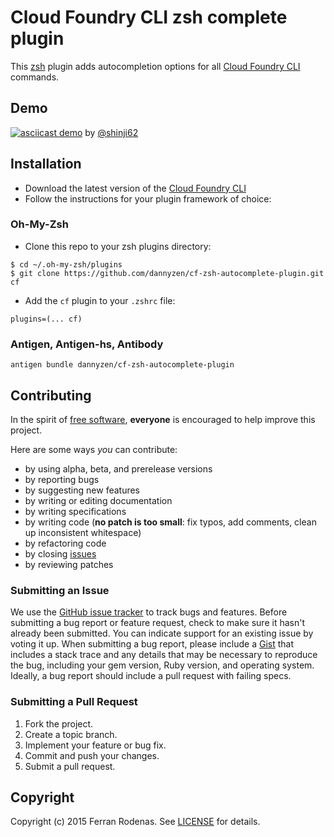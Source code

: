 # Cloud Foundry CLI zsh complete plugin

This [zsh](http://www.zsh.org/) plugin adds autocompletion options for all [Cloud Foundry CLI](http://docs.cloudfoundry.org/devguide/installcf/) commands.

## Demo

[![asciicast demo](https://asciinema.org/a/1twq9fo0bazyjtyiln88o9d0u.png)](https://asciinema.org/a/1twq9fo0bazyjtyiln88o9d0u) by [@shinji62](https://github.com/shinji62)

## Installation

* Download the latest version of the [Cloud Foundry CLI](https://github.com/cloudfoundry/cli#downloads)
* Follow the instructions for your plugin framework of choice:

### Oh-My-Zsh

* Clone this repo to your zsh plugins directory:

```
$ cd ~/.oh-my-zsh/plugins
$ git clone https://github.com/dannyzen/cf-zsh-autocomplete-plugin.git cf
```

* Add the `cf` plugin to your `.zshrc` file:

```
plugins=(... cf)
```

### Antigen, Antigen-hs, Antibody

```
antigen bundle dannyzen/cf-zsh-autocomplete-plugin
```

## Contributing

In the spirit of [free software](http://www.fsf.org/licensing/essays/free-sw.html), **everyone** is encouraged to help improve this project.

Here are some ways *you* can contribute:

* by using alpha, beta, and prerelease versions
* by reporting bugs
* by suggesting new features
* by writing or editing documentation
* by writing specifications
* by writing code (**no patch is too small**: fix typos, add comments, clean up inconsistent whitespace)
* by refactoring code
* by closing [issues](https://github.com/dannyzen/cf-zsh-autocomplete-plugin/issues)
* by reviewing patches

### Submitting an Issue
We use the [GitHub issue tracker](https://github.com/dannyzen/cf-zsh-autocomplete-plugin/issues) to track bugs and features.
Before submitting a bug report or feature request, check to make sure it hasn't already been submitted. You can indicate
support for an existing issue by voting it up. When submitting a bug report, please include a
[Gist](http://gist.github.com/) that includes a stack trace and any details that may be necessary to reproduce the bug,
including your gem version, Ruby version, and operating system. Ideally, a bug report should include a pull request with
 failing specs.

### Submitting a Pull Request

1. Fork the project.
2. Create a topic branch.
3. Implement your feature or bug fix.
4. Commit and push your changes.
5. Submit a pull request.

## Copyright

Copyright (c) 2015 Ferran Rodenas. See [LICENSE](https://github.com/dannyzen/cf-zsh-autocomplete-plugin/blob/master/LICENSE) for details.
